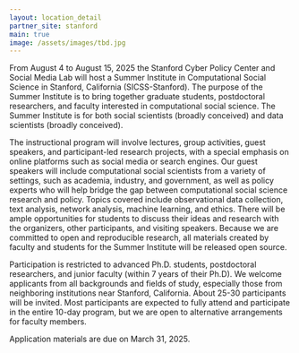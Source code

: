 ```yaml
---
layout: location_detail
partner_site: stanford
main: true
image: /assets/images/tbd.jpg
---
```


[//]: # (ORGANIZERS: Update the info to match your location. Add a site image to /assets/images/ and update the placeholder URL above to match it. See _data/2025/Stanford for yml files that control the header content, location info on general sites page, people lists, and sidebar.)

From August 4 to August 15, 2025 the Stanford Cyber Policy Center and Social Media Lab will host a Summer Institute in Computational Social Science in Stanford, California (SICSS-Stanford). The purpose of the Summer Institute is to bring together graduate students, postdoctoral researchers, and faculty interested in computational social science. The Summer Institute is for both social scientists (broadly conceived) and data scientists (broadly conceived).

The instructional program will involve lectures, group activities, guest speakers, and participant-led research projects, with a special emphasis on online platforms such as social media or search engines. Our guest speakers will include computational social scientists from a variety of settings, such as academia, industry, and government, as well as policy experts who will help bridge the gap between computational social science research and policy. Topics covered include observational data collection, text analysis, network analysis, machine learning, and ethics. There will be ample opportunities for students to discuss their ideas and research with the organizers, other participants, and visiting speakers. Because we are committed to open and reproducible research, all materials created by faculty and students for the Summer Institute will be released open source.

Participation is restricted to advanced Ph.D. students, postdoctoral researchers, and junior faculty (within 7 years of their Ph.D). We welcome applicants from all backgrounds and fields of study, especially those from neighboring institutions near Stanford, California. About 25-30 participants will be invited. Most participants are expected to fully attend and participate in the entire 10-day program, but we are open to alternative arrangements for faculty members. 

Application materials are due on March 31, 2025.

[//]: # (ORGANIZERS: feel free to add a link to your application materials or your SICSS apply page above.)